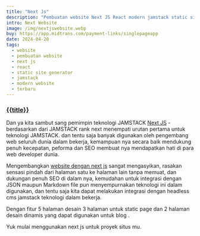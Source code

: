 ```yaml
---
title: "Next Js"
description: "Pembuatan website Next JS React modern jamstack static site generator"
intro: Next Website
image: /img/nextjswebsite.webp
buy: https://app.midtrans.com/payment-links/singlepageapp
date: 2024-04-20
tags:
  - website
  - pembuatan website
  - next js
  - react
  - static site generator
  - jamstack
  - modern website
  - terbaru
---
```


### [{{title}}]({{page.url}})

Dan ya kita sambut sang pemimpin teknologi JAMSTACK [Next JS](https://nextjs.org/) - berdasarkan dari JAMSTACK rank next menempati urutan pertama untuk teknologi JAMSTACK. dan tentu saja banyak digunakan oleh pengembang web seluruh dunia dalam bekerja, kemampuan nya secara baik mendukung penuh kecepatan, peforma dan SEO membuat nya mendapatkan hati di para web developer dunia.

Mengembangkan [website dengan next js]({{page.url}}) sangat mengasyikan, rasakan sensasi pindah dari halaman satu ke halaman lain tanpa memuat, dan dukungan penuh SEO di dalam nya, kemudahan untuk integrasi dengan JSON maupun Markdown file pun menyempurnakan teknologi ini dalam digunakan, dan tentu saja kita dapat melakukan integrasi dengan headless cms jamstack teknologi dalam bekerja.

Dengan fitur 5 halaman desain 3 halaman untuk static page dan 2 halaman desain dinamis yang dapat digunakan untuk blog .

Yuk mulai menggunakan next js untuk proyek situs mu.
